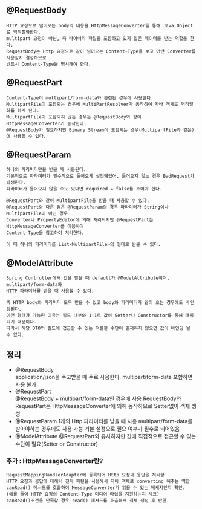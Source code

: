 ## @RequestBody
    HTTP 요청으로 넘어오는 body의 내용을 HttpMessageConverter를 통해 Java Object로 역직렬화한다.
    multipart 요청이 아닌, 즉 바이너리 파일을 포함하고 있지 않은 데이터를 받는 역할을 한다.
    RequestBody는 Http 요청으로 같이 넘어오는 Content-Type을 보고 어떤 Converter를 사용할지 결정하므로
    반드시 Content-Type을 명시해야 한다.

## @RequestPart
    Content-Type이 multipart/form-data와 관련된 경우에 사용한다.
    MultipartFile이 포함되는 경우에 MultiPartResolver가 동작하여 자바 객체로 역직렬화를 하게 된다.
    MultipartFile이 포함되지 않는 경우는 @RequestBody와 같이 HttpMessageConverter가 동작한다.
    @RequestBody가 필요하지만 Binary Stream이 포함되는 경우(MultipartFile과 같은)에 사용할 수 있다.

## @RequestParam
    하나의 파라미터만을 받을 때 사용된다.
    기본적으로 파라미터가 필수적으로 들어오게 설정돼있어, 들어오지 않느 경우 BadRequest가 발생한다.
    파라미터가 들어오지 않을 수도 있다면 required = false를 주어야 한다.

    @RequestPart와 같이 MultipartFile을 받을 때 사용할 수 있다.
    @RequestPart와 다른 점은 @RequestParam의 경우 파라미터가 String이나 MultipartFile이 아닌 경우
    Converter나 PropertyEditor에 의해 처리되지만 @RequestPart는 HttpMessageConverter를 이용하여
    Content-Type을 참고하여 처리한다.

    이 때 하나의 파라미터를 List<MultipartFile>의 형태로 받을 수 있다.

## @ModelAttribute
    Spring Controller에서 값을 받을 때 default가 @ModelAttribute이며, multipart/form-data와
    HTTP 파라미터를 받을 때 사용할 수 있다.

    즉 HTTP body와 파라미터 모두 받을 수 있고 body와 파라미터가 같이 오는 경우에도 바인딩된다.
    이런 형태가 가능한 이유는 필드 내부와 1:1로 값이 Setter나 Constructor를 통해 매핑되기 때문이다.
    따라서 해당 DTO의 필드에 접근할 수 있는 적절한 수단이 존재하지 않으면 값이 바인딩 될 수 없다.

## 정리
- @RequestBody<br/>
    application/json을 주고받을 때 주로 사용한다. multipart/form-data 포함하면 사용 불가
- @RequestPart<br/>
    @RequestBody + multipart/form-data인 경우에 사용
    RequestBody와 RequestPart는 HttpMessageConverter에 의해 동작하므로 Setter없이 객체 생성
- @RequestParam
    1개의 Http 파라미터를 받을 때 사용
    multipart/form-data를 받아야하는 경우에도 사용 가능
    기본 설정으로 필요 여부가 필수로 되어있음
- @ModelAttribute
    @RequestPart와 유사하지만 값에 직접적으로 접근할 수 있는 수단이 필요(Setter or Constructor)

### 추가 : HttpMessageConverter란?
    RequestMappingHandlerAdapter에 등록되어 Http 요청과 응답을 처리함
    HTTP 요청과 응답에 대해서 전략 패턴을 사용해서 자바 객체로 converting 해주는 역할
    canRead() 메서드를 호출하여 MessageConverter가 읽을 수 있는 메세지인지 확인.
    (예를 들어 HTTP 요청의 Content-Type 미디어 타입을 지원하는지 체크)
    canRead()조건을 만족할 경우 read() 메서드를 호출해서 객체 생성 후 반환.
     
